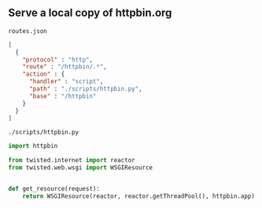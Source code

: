 ## Serve a local copy of httpbin.org
`routes.json`
```json
[
  {
    "protocol" : "http",
    "route" : "/httpbin/.*",
    "action" : {
      "handler" : "script",
      "path" : "./scripts/httpbin.py",
      "base" : "/httpbin"
    }
  }
]
```

`./scripts/httpbin.py`
```python
import httpbin

from twisted.internet import reactor
from twisted.web.wsgi import WSGIResource


def get_resource(request):
    return WSGIResource(reactor, reactor.getThreadPool(), httpbin.app)
```